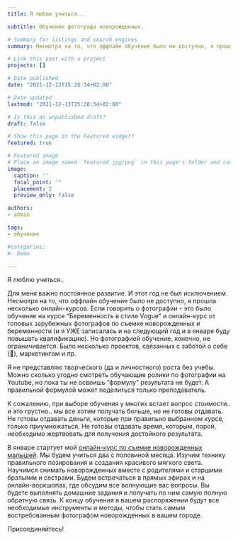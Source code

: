 ```yaml
---
title: Я люблю учиться.. 

subtitle: Обучение фотографа новорожденных.

# Summary for listings and search engines
summary: Несмотря на то, что оффлайн обучение было не доступно, я прошла несколько онлайн-курсов.

# Link this post with a project
projects: []

# Date published
date: "2021-12-13T15:28:34+02:00"

# Date updated
lastmod: "2021-12-13T15:28:34+02:00"

# Is this an unpublished draft?
draft: false

# Show this page in the Featured widget?
featured: true

# Featured image
# Place an image named `featured.jpg/png` in this page's folder and customize its options here.
image:
  caption: ''
  focal_point: ""
  placement: 2
  preview_only: false

authors:
- admin

tags:
- обучение

#categories:
#- Demo

---
```

Я люблю учиться.. 

Для меня важно постоянное развитие. И этот год не был исключением. Несмотря на то, что оффлайн обучение было не доступно, я прошла несколько онлайн-курсов. Если говорить о фотографии - это было обучение на курсе “Беременность в стиле Vogue” и онлайн-курс от топовых зарубежных фотографов по съемке новорожденных и беременности (и я УЖЕ записалась и на следующий год и в январе буду повышать квалификацию). Но фотографией обучение, конечно, не ограничивается. Было несколько проектов, связанных с заботой о себе (🤫), маркетингом и пр.

Я не представляю творческого (да и личностного) роста без учебы. Можно сколько угодно смотреть обучающие ролики по фотографии на Youtube, но пока ты не освоишь “формулу” результата не будет. А правильной формулой может поделиться только преподаватель. 

К сожалению, при выборе обучения у многих встает вопрос стоимости.. и это грустно.. мы все хотим получать больше, но не готовы отдавать. Не готовы отдавать деньги, которые при правильно выбранном курсе, только приумножаться. Не готовы отдавать время, которым, порой, необходимо жертвовать для получения достойного результата. 

В январе стартует мой [онлайн-курс по съемке новорожденных малышей](https://newbornphotoschool.com). Мы будем учиться два с половиной месяца. Изучим технику правильного позирования и создания красивого мягкого света. Научимся снимать новорожденных вместе с родителями и старшими братьями и сестрами. Будем встречаться в прямых эфирах и на онлайн-воркшопах, где обсудим все волнующие вас вопросы. Вы будете выполнять домашние задания и получать по ним самую полную обратную связь. К концу обучения в вашем распоряжении будут все необходимые инструменты и методы, чтобы стать самым востребованным фотографом новорожденных в вашем городе.

Присоединяйтесь! 